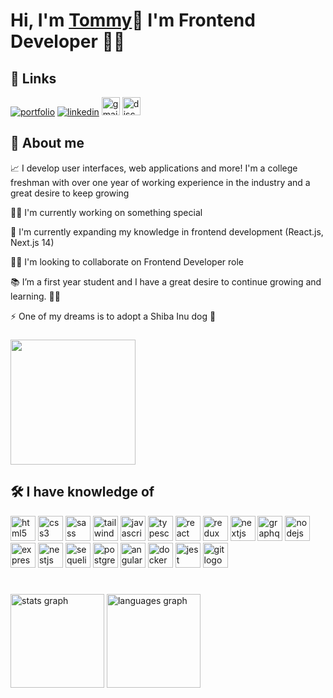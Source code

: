 # Hi, I'm <a href="https://tommyphan.dev/" target="_blank">Tommy</a>👋 I'm Frontend Developer 👨‍💻

## 🔗 Links
[![portfolio](https://img.shields.io/badge/my_portfolio-000?style=for-the-badge&logo=ko-fi&logoColor=white)](https://tommyphan.dev/)
[![linkedin](https://img.shields.io/badge/linkedin-0A66C2?style=for-the-badge&logo=linkedin&logoColor=white)](https://www.linkedin.com/in/tommy04/)
<img src="https://img.shields.io/static/v1?message=Gmail&logo=gmail&label=tommyphan2004.tp@gmail.com&color=D14836&logoColor=white&labelColor=81b29a&style=for-the-badge" height="29" alt="gmail logo"  />
<a href="discordapp.com/users/326660148355661825" target="_blank">
    <img src="https://img.shields.io/static/v1?message=Discord&logo=discord&label=0xy#2276&color=03045e&logoColor=white&labelColor=&style=for-the-badge" height="29" alt="discord logo"  />
</a>

## 🚀 About me
📈 I develop user interfaces, web applications and more! I'm a college freshman with over one year of working experience in the industry and a great desire to keep growing 

👩‍💻 I'm currently working on something special

🧠 I'm currently expanding my knowledge in frontend development (React.js, Next.js 14)

👯‍♀️ I'm looking to collaborate on Frontend Developer role

📚 I’m a first year student and I have a great desire to continue growing and learning. 🧙‍♂️

⚡ One of my dreams is to adopt a Shiba Inu dog 🦮

###

<img height="200" src="https://media.tenor.com/OWI_ai132b0AAAAC/wink-dog.gif"  />

###

## 🛠 I have knowledge of

<div>

 <img src="https://skillicons.dev/icons?i=html" height="40" alt="html5 logo" />

 <img src="https://skillicons.dev/icons?i=css" height="40" alt="css3 logo" />

 <img src="https://skillicons.dev/icons?i=sass" height="40" alt="sass logo" />

 <img src="https://skillicons.dev/icons?i=tailwind" height="40" alt="tailwindcss logo" />

 <img src="https://skillicons.dev/icons?i=js" height="40" alt="javascript logo" />

 <img src="https://skillicons.dev/icons?i=ts" height="40" alt="typescript logo" />

 <img src="https://skillicons.dev/icons?i=react" height="40" alt="react logo" />

 <img src="https://skillicons.dev/icons?i=redux" height="40" alt="redux logo"  />
  
 <img src="https://skillicons.dev/icons?i=nextjs" height="40" alt="nextjs logo" />

 <img src="https://skillicons.dev/icons?i=graphql" height="40" alt="graphql logo"  />

 <img src="https://skillicons.dev/icons?i=nodejs" height="40" alt="nodejs logo" />

 <img src="https://skillicons.dev/icons?i=express" height="40" alt="express logo"  />

 <img src="https://skillicons.dev/icons?i=nestjs" height="40" alt="nestjs logo" />

 <img src="https://skillicons.dev/icons?i=sequelize" height="40" alt="sequelize logo" />

 <img src="https://skillicons.dev/icons?i=postgres" height="40" alt="postgresql logo" />
 
 <img src="https://skillicons.dev/icons?i=angular" height="40" alt="angularjs logo"  />

 <img src="https://skillicons.dev/icons?i=docker" height="40" alt="docker logo"  />
 
 <img src="https://skillicons.dev/icons?i=jest" height="40" alt="jest logo" />
 
 <img src="https://skillicons.dev/icons?i=git" height="40" alt="git logo"  />

</div>

###

<br clear="both">

<div>
  <img src="https://github-readme-stats.vercel.app/api?hide_title=false&hide_rank=false&show_icons=true&include_all_commits=true&count_private=true&disable_animations=false&theme=shades-of-purple&locale=en&hide_border=false&username=0xyy" height="150" alt="stats graph"  />
  <img src="https://github-readme-stats.vercel.app/api/top-langs?locale=en&hide_title=false&layout=compact&card_width=320&langs_count=5&theme=shades-of-purple&hide_border=false&username=0xyy" height="150" alt="languages graph"  />
</div>

